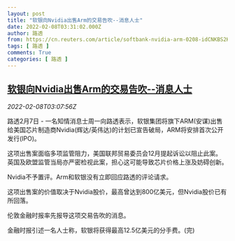 ```yaml
---
layout: post
title: "软银向Nvidia出售Arm的交易告吹--消息人士"
date: 2022-02-08T03:31:02.000Z
author: 路透
from: https://cn.reuters.com/article/softbank-nvidia-arm-0208-idCNKBS2KD07M
tags: [ 路透 ]
comments: True
categories: [ 路透 ]
---
```

<!--1644291062000-->
[软银向Nvidia出售Arm的交易告吹--消息人士](https://cn.reuters.com/article/softbank-nvidia-arm-0208-idCNKBS2KD07M)
------

<div>
<div><i>2022-02-08T03:07:56Z</i></div><p>路透2月7日 - 一名知情消息士周一向路透表示，软银集团将旗下ARM(安谋)出售给美国芯片制造商Nvidia(辉达/英伟达)的计划已宣告破局，ARM将安排首次公开发行(IPO)。</p><p>这项出售案面临多项监管阻力，美国联邦贸易委员会12月提起诉讼以阻止此案。英国及欧盟监管当局亦严密检视此案，担心这可能导致芯片价格上涨及妨碍创新。</p><p>Nvidia不予置评。Arm和软银没有立即回应路透的评论请求。</p><p>这项出售案的价值取决于Nvidia股价，最高曾达到800亿美元，但Nvidia股价已有所回落。</p><p>伦敦金融时报率先报导这项交易告吹的消息。</p><p>金融时报引述一名人士称，软银将获得最高12.5亿美元的分手费。(完)</p>
</div>
